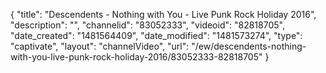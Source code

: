 {
    "title": "Descendents - Nothing with You - Live Punk Rock Holiday 2016",
    "description": "",
    "channelid": "83052333",
    "videoid": "82818705",
    "date_created": "1481564409",
    "date_modified": "1481573274",
    "type": "captivate",
    "layout": "channelVideo",
    "url": "\/ew\/descendents-nothing-with-you-live-punk-rock-holiday-2016\/83052333-82818705"
}